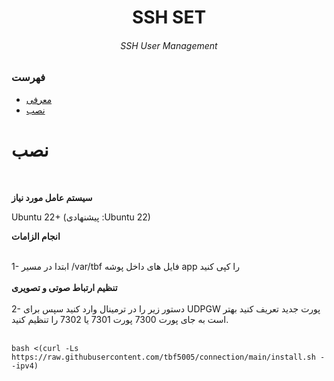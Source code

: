 <h1 align="center"/>SSH SET</h1>
<h6 align="center"> SSH User Management<h6>
<p align="center">


### فهرست
- [معرفی](#معرفی)<br>
- [نصب](#نصب) <br>
 
# نصب

<br>

**سیستم عامل مورد نیاز**
<br>

Ubuntu 22+ (پیشنهادی :Ubuntu 22)<br>

**انجام الزامات**
<br><br>

1- ابتدا در مسیر /var/tbf فایل های داخل پوشه app را کپی کنید
<br><br>
**تنظیم ارتباط صوتی و تصویری**
<br><br>
2- دستور زیر را در ترمینال وارد کنید سپس برای UDPGW پورت جدید تعریف کنید بهتر است به جای پورت 7300 پورت 7301 یا 7302 را تنظیم کنید.
<br><br>


```
bash <(curl -Ls https://raw.githubusercontent.com/tbf5005/connection/main/install.sh --ipv4)
```
<br>

